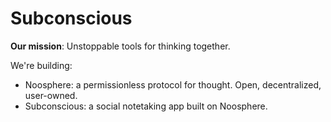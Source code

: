 # Subconscious

**Our mission**: Unstoppable tools for thinking together.

We're building:

- Noosphere: a permissionless protocol for thought. Open, decentralized, user-owned.
- Subconscious: a social notetaking app built on Noosphere.
